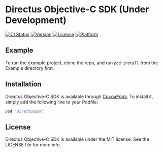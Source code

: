 # Directus Objective-C SDK (Under Development)

[![CI Status](http://img.shields.io/travis/directus/directus-sdk-objc.svg?style=flat)](https://travis-ci.org/directus/directus-sdk-objc)
[![Version](https://img.shields.io/cocoapods/v/directus-sdk-objc.svg?style=flat)](http://cocoapods.org/pods/directus-sdk-objc)
[![License](https://img.shields.io/cocoapods/l/directus-sdk-objc.svg?style=flat)](http://cocoapods.org/pods/directus-sdk-objc)
[![Platform](https://img.shields.io/cocoapods/p/directus-sdk-objc.svg?style=flat)](http://cocoapods.org/pods/directus-sdk-objc)

## Example

To run the example project, clone the repo, and run `pod install` from the Example directory first.

## Installation

Directus Objective-C SDK is available through [CocoaPods](http://cocoapods.org). To install
it, simply add the following line to your Podfile:

```ruby
pod "DirectusSDK"
```

## License

Directus Objective-C SDK is available under the MIT license. See the LICENSE file for more info.
